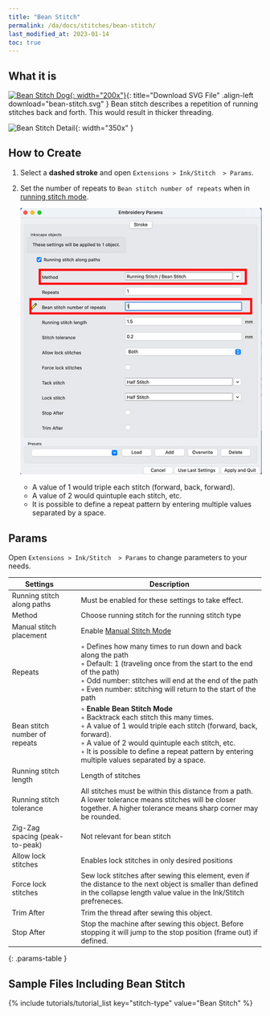 ```yaml
---
title: "Bean Stitch"
permalink: /da/docs/stitches/bean-stitch/
last_modified_at: 2023-01-14
toc: true
---
```

## What it is

[![Bean Stitch Dog](/assets/images/docs/bean-stitch-example.jpg){: width="200x"}](/assets/images/docs/bean-stitch.svg){: title="Download SVG File" .align-left download="bean-stitch.svg" }
Bean stitch describes a repetition of running stitches back and forth. This would result in thicker threading.

![Bean Stitch Detail](/assets/images/docs/bean-stitch-detail.jpg){: width="350x" }

## How to Create

1. Select a **dashed stroke** and open `Extensions > Ink/Stitch  > Params`.

2. Set the number of repeats to `Bean stitch number of repeats` when in [running stitch mode](/docs/stitches/running-stitch).

   ![Bean Stitch Params](/assets/images/docs/en/params-bean-stitch.jpg)

   * A value of 1 would triple each stitch (forward, back, forward).
   * A value of 2 would quintuple each stitch, etc.
   * It is possible to define a repeat pattern by entering multiple values separated by a space.

## Params

Open `Extensions > Ink/Stitch  > Params` to change parameters to your needs.

Settings||Description
---|--|---
Running stitch along paths    ||Must be enabled for these settings to take effect.
Method                        ||Choose running stitch for the running stitch type
Manual stitch placement       ||Enable [Manual Stitch Mode](/docs/stitches/manual-stitch/)
Repeats                       ||◦ Defines how many times to run down and back along the path<br />◦ Default: 1 (traveling once from the start to the end of the path)<br />◦ Odd number: stitches will end at the end of the path<br />◦ Even number: stitching will return to the start of the path
Bean stitch number of repeats ||◦ **Enable Bean Stitch Mode**<br>◦ Backtrack each stitch this many times.<br>◦ A value of 1 would triple each stitch (forward, back, forward).<br>◦ A value of 2 would quintuple each stitch, etc.<br>◦ It is possible to define a repeat pattern by entering multiple values separated by a space.
Running stitch length         ||Length of stitches
Running stitch tolerance      ||All stitches must be within this distance from a path. A lower tolerance means stitches will be closer together. A higher tolerance means sharp corner may be rounded.
Zig-Zag spacing (peak-to-peak)||Not relevant for bean stitch
Allow lock stitches           ||Enables lock stitches in only desired positions
Force lock stitches           ||Sew lock stitches after sewing this element, even if the distance to the next object is smaller than defined in the collapse length value value in the Ink/Stitch prefreneces.
Trim After                    ||Trim the thread after sewing this object.
Stop After                    ||Stop the machine after sewing this object. Before stopping it will jump to the stop position (frame out) if defined.
{: .params-table }

## Sample Files Including Bean Stitch

{% include tutorials/tutorial_list key="stitch-type" value="Bean Stitch" %}
